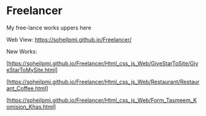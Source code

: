 # Freelancer
My free-lance works uppers here 

Web View:
https://soheilpmi.github.io/Freelancer/


New Works:

[https://soheilpmi.github.io/Freelancer/Html_css_js_Web/GiveStarToSite/GiveStarToMySite.html]


[https://soheilpmi.github.io/Freelancer/Html_css_js_Web/Restaurant/Restaurant_Coffee.html]


[https://soheilpmi.github.io/Freelancer/Html_css_js_Web/Form_Tasmeem_Komision_Khas.html]





